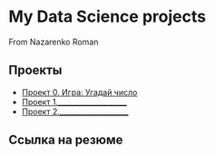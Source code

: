 # My Data Science projects

From Nazarenko Roman

## Проекты

* [Проект 0. Игра: Угадай число]()
* [Проект 1.___________________]()
* [Проект 2.___________________]()

## Ссылка на резюме